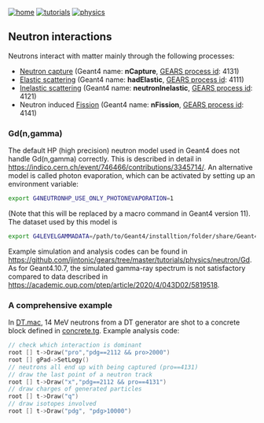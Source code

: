 [![home](https://img.shields.io/badge/gears-home-blue?style=flat)](../../..)
[![tutorials](https://img.shields.io/badge/gears-tutorials-green?style=flat)](../..)
[![physics](https://img.shields.io/badge/tutorials-physics-red?style=flat)](..)

## Neutron interactions

Neutrons interact with matter mainly through the following processes:

- [Neutron capture][] (Geant4 name: **nCapture**, [GEARS process id](../../output#process-id): 4131)
- [Elastic scattering][] (Geant4 name: **hadElastic**, [GEARS process id](../../output#process-id): 4111)
- [Inelastic scattering][] (Geant4 name: **neutronInelastic**, [GEARS process id](../../output#process-id): 4121)
- Neutron induced [Fission][] (Geant4 name: **nFission**, [GEARS process id](../../output#process-id): 4141)

[Neutron capture]: https://www.glossary.oilfield.slb.com/en/Terms/n/neutron_capture.aspx
[Elastic scattering]: https://www.glossary.oilfield.slb.com/en/Terms/e/elastic_neutron_scattering.aspx
[Inelastic scattering]: https://www.glossary.oilfield.slb.com/en/Terms/i/inelastic_neutron_scattering.aspx
[Fission]: https://en.wikipedia.org/wiki/Nuclear_fission

### Gd(n,gamma)

The default HP (high precision) neutron model used in Geant4 does not handle Gd(n,gamma) correctly. This is described in detail in <https://indico.cern.ch/event/746466/contributions/3345714/>. An alternative model is called photon evaporation, which can be activated by setting up an environment variable:

```sh
export G4NEUTRONHP_USE_ONLY_PHOTONEVAPORATION=1
```

(Note that this will be replaced by a macro command in Geant4 version 11). The dataset used by this model is

```sh
export G4LEVELGAMMADATA=/path/to/Geant4/installtion/folder/share/Geant4-??.?.?/data/PhotonEvaporation?.?
```

Example simulation and analysis codes can be found in <https://github.com/jintonic/gears/tree/master/tutorials/physics/neutron/Gd>. As for Geant4.10.7, the simulated gamma-ray spectrum is not satisfactory compared to data described in <https://academic.oup.com/ptep/article/2020/4/043D02/5819518>.

### A comprehensive example

In [DT.mac](DT.mac), 14 MeV neutrons from a DT generator are shot to a concrete block defined in [concrete.tg](concrete.tg). Example analysis code:

```cpp
// check which interaction is dominant
root [] t->Draw("pro","pdg==2112 && pro>2000")
root [] gPad->SetLogy()
// neutrons all end up with being captured (pro==4131)
// draw the last point of a neutron track
root [] t->Draw("x","pdg==2112 && pro==4131")
// draw charges of generated particles
root [] t->Draw("q")
// draw isotopes involved
root [] t->Draw("pdg", "pdg>10000")
```

